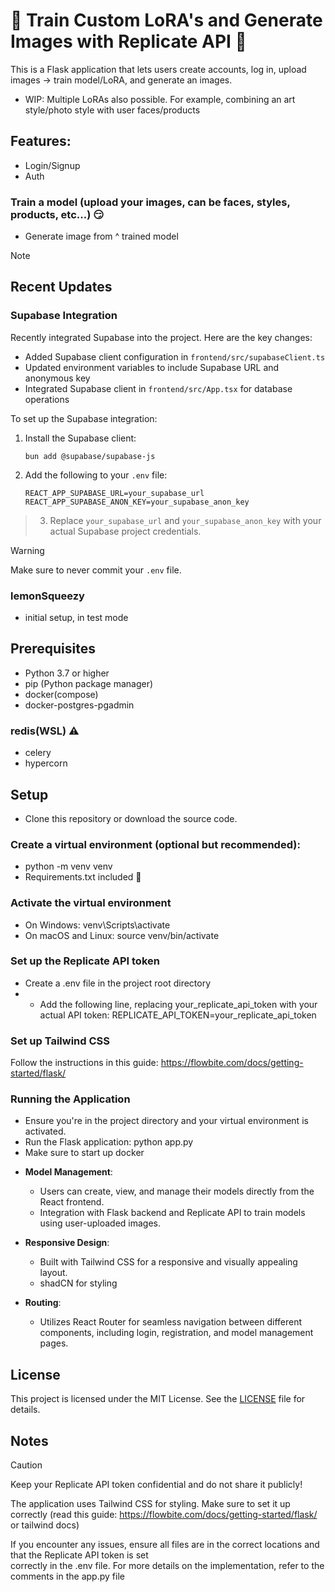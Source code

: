 # 👾 Train Custom LoRA's and Generate Images with Replicate API 🤖

This is a Flask application that lets users create accounts, log in, upload images -> train model/LoRA, and generate an images.
- WIP: Multiple LoRAs also possible. For example, combining an art style/photo style with user faces/products 

## Features:
* Login/Signup
* Auth
### Train a model (upload your images, can be faces, styles, products, etc...) 😏
* Generate image from ^ trained model
>[!NOTE]
>## Recent Updates

### Supabase Integration

Recently integrated Supabase into the project. Here are the key changes:

- Added Supabase client configuration in `frontend/src/supabaseClient.ts`
- Updated environment variables to include Supabase URL and anonymous key
- Integrated Supabase client in `frontend/src/App.tsx` for database operations

To set up the Supabase integration:

1. Install the Supabase client:
   ```
   bun add @supabase/supabase-js
   ```

2. Add the following to your `.env` file:
   ```
   REACT_APP_SUPABASE_URL=your_supabase_url
   REACT_APP_SUPABASE_ANON_KEY=your_supabase_anon_key
   ```

>3. Replace `your_supabase_url` and `your_supabase_anon_key` with your actual Supabase project credentials.

>[!WARNING]
> Make sure to never commit your `.env` file.

### lemonSqueezy
- initial setup, in test mode

## Prerequisites 
- Python 3.7 or higher
- pip (Python package manager)
- docker(compose) 
- docker-postgres-pgadmin
### redis(WSL) ⚠️
- celery
- hypercorn

## Setup
- Clone this repository or download the source code.

### Create a virtual environment (optional but recommended):
  - python -m venv venv
  - Requirements.txt included 🔋
  
### Activate the virtual environment
  - On Windows: venv\Scripts\activate
  - On macOS and Linux: source venv/bin/activate
  
### Set up the Replicate API token
  - Create a .env file in the project root directory
  - - Add the following line, replacing your_replicate_api_token with your actual API token:
     REPLICATE_API_TOKEN=your_replicate_api_token
    
### Set up Tailwind CSS
  Follow the instructions in this guide: https://flowbite.com/docs/getting-started/flask/
  
### Running the Application
  * Ensure you're in the project directory and your virtual environment is activated.
  * Run the Flask application:
      python app.py
  * Make sure to start up docker

- **Model Management**:
  - Users can create, view, and manage their models directly from the React frontend.
  - Integration with Flask backend and Replicate API to train models using user-uploaded images.

- **Responsive Design**:
  - Built with Tailwind CSS for a responsive and visually appealing layout.
  - shadCN for styling

- **Routing**:
  - Utilizes React Router for seamless navigation between different components, including login, registration, and model management pages.

## License

This project is licensed under the MIT License. See the [LICENSE](LICENSE) file for details.
    
## Notes
>[!CAUTION]
> Keep your Replicate API token confidential and do not share it publicly!
 
  
  The application uses Tailwind CSS for styling. Make sure to set it up correctly (read this guide: https://flowbite.com/docs/getting-started/flask/ or tailwind docs)
  
  If you encounter any issues, ensure all files are in the correct locations and that the Replicate API token is set   
  correctly in the .env file.
  For more details on the implementation, refer to the comments in the app.py file

